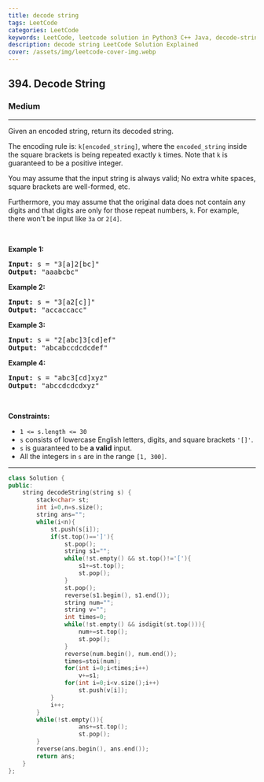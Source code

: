 ```yaml
---
title: decode string
tags: LeetCode
categories: LeetCode
keywords: LeetCode, leetcode solution in Python3 C++ Java, decode-string solution
description: decode string LeetCode Solution Explained
cover: /assets/img/leetcode-cover-img.webp
---
```



<h2>394. Decode String</h2><h3>Medium</h3><hr><div><p>Given an encoded string, return its decoded string.</p>

<p>The encoding rule is: <code>k[encoded_string]</code>, where the <code>encoded_string</code> inside the square brackets is being repeated exactly <code>k</code> times. Note that <code>k</code> is guaranteed to be a positive integer.</p>

<p>You may assume that the input string is always valid; No extra white spaces, square brackets are well-formed, etc.</p>

<p>Furthermore, you may assume that the original data does not contain any digits and that digits are only for those repeat numbers, <code>k</code>. For example, there won't be input like <code>3a</code> or <code>2[4]</code>.</p>

<p>&nbsp;</p>
<p><strong>Example 1:</strong></p>
<pre><strong>Input:</strong> s = "3[a]2[bc]"
<strong>Output:</strong> "aaabcbc"
</pre><p><strong>Example 2:</strong></p>
<pre><strong>Input:</strong> s = "3[a2[c]]"
<strong>Output:</strong> "accaccacc"
</pre><p><strong>Example 3:</strong></p>
<pre><strong>Input:</strong> s = "2[abc]3[cd]ef"
<strong>Output:</strong> "abcabccdcdcdef"
</pre><p><strong>Example 4:</strong></p>
<pre><strong>Input:</strong> s = "abc3[cd]xyz"
<strong>Output:</strong> "abccdcdcdxyz"
</pre>
<p>&nbsp;</p>
<p><strong>Constraints:</strong></p>

<ul>
	<li><code>1 &lt;= s.length &lt;= 30</code></li>
	<li><code>s</code> consists of lowercase English letters, digits, and square brackets <code>'[]'</code>.</li>
	<li><code>s</code> is guaranteed to be <strong>a valid</strong> input.</li>
	<li>All the integers in <code>s</code> are in the range <code>[1, 300]</code>.</li>
</ul>
</div>

---




```cpp
class Solution {
public:
    string decodeString(string s) {
        stack<char> st;
        int i=0,n=s.size();
        string ans="";
        while(i<n){
            st.push(s[i]);
            if(st.top()==']'){
                st.pop();
                string s1="";
                while(!st.empty() && st.top()!='['){
                    s1+=st.top();
                    st.pop();
                }
                st.pop();
                reverse(s1.begin(), s1.end());
                string num="";
                string v="";
                int times=0;
                while(!st.empty() && isdigit(st.top())){
                    num+=st.top();
                    st.pop();
                }
                reverse(num.begin(), num.end());
                times=stoi(num);
                for(int i=0;i<times;i++)
                    v+=s1;
                for(int i=0;i<v.size();i++)
                    st.push(v[i]);
            }
            i++;
        }
        while(!st.empty()){
                    ans+=st.top();
                    st.pop();
        }
        reverse(ans.begin(), ans.end());
        return ans;
    }
};
```
